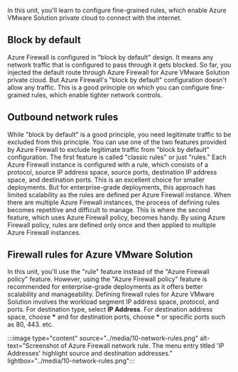 ﻿In this unit, you'll learn to configure fine-grained rules, which enable Azure VMware Solution private cloud to connect with the internet.

## Block by default

Azure Firewall is configured in "block by default" design. It means any network traffic that is configured to pass through it gets blocked. So far, you injected the default route through Azure Firewall for Azure VMware Solution private cloud. But Azure Firewall's "block by default" configuration doesn't allow any traffic. This is a good principle on which you can configure fine-grained rules, which enable tighter network controls.

## Outbound network rules

While "block by default" is a good principle, you need legitimate traffic to be excluded from this principle.  You can use one of the two features provided by Azure Firewall to exclude legitimate traffic from "block by default" configuration. The first feature is called "classic rules" or just "rules." Each Azure Firewall instance is configured with a rule, which consists of a protocol, source IP address space, source ports, destination IP address space, and destination ports. This is an excellent choice for smaller deployments. But for enterprise-grade deployments, this approach has limited scalability as the rules are defined per Azure Firewall instance. When there are multiple Azure Firewall instances, the process of defining rules becomes repetitive and difficult to manage. This is where the second feature, which uses Azure Firewall policy, becomes handy. By using Azure Firewall policy, rules are defined only once and then applied to multiple 
Azure Firewall instances.

## Firewall rules for Azure VMware Solution

In this unit, you'll use the "rule" feature instead of the "Azure Firewall policy" feature. However, using the "Azure Firewall policy" feature is recommended for enterprise-grade deployments as it offers better scalability and manageability. Defining firewall rules for Azure VMware Solution involves the workload segment IP address space, protocol, and ports. For destination type, select **IP Address**. For destination address space, choose **\*** and for destination ports, choose **\*** or specific ports such as 80, 443. etc.

:::image type="content" source="../media/10-network-rules.png" alt-text="Screenshot of Azure Firewall network rule. The menu entry titled 'IP Addresses' highlight source and destination addresses." lightbox="../media/10-network-rules.png":::

